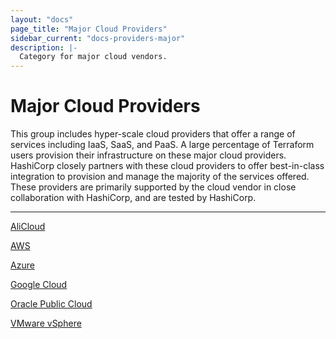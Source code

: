 ```yaml
---
layout: "docs"
page_title: "Major Cloud Providers"
sidebar_current: "docs-providers-major"
description: |-
  Category for major cloud vendors.
---
```


# Major Cloud Providers

This group includes hyper-scale cloud providers that offer a range of services
including IaaS, SaaS, and PaaS.  A large percentage of Terraform users provision
their infrastructure on these major cloud providers. HashiCorp closely partners
with these cloud providers to offer best-in-class integration to provision and
manage the majority of the services offered. These providers are primarily
supported by the cloud vendor in close collaboration with HashiCorp, and are
tested by HashiCorp.

---


[AliCloud](/docs/providers/alicloud/index.html)

[AWS](/docs/providers/aws/index.html)

[Azure](/docs/providers/azurerm/index.html)

[Google Cloud](/docs/providers/google/index.html)

[Oracle Public Cloud](/docs/providers/opc/index.html)

[VMware vSphere](/docs/providers/vsphere/index.html)
